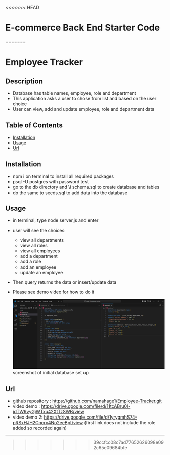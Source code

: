 <<<<<<< HEAD
# E-commerce Back End Starter Code
=======
# Employee Tracker

## Description

- Database has table names, employee, role and department
- This application asks a user to chose from list and based on the user choice
- User can view, add and update employee, role and department data

## Table of Contents

- [Installation](#installation)
- [Usage](#usage)
- [Url](#url)

## Installation
- npm i on terminal to install all required packages
- psql -U postgres with password test
- go to the db directory and \i schema.sql to create database and tables
- do the same to seeds.sql to add data into the database

## Usage
 - in terminal, type node server.js and enter
 - user will see the choices: 
    - view all departments
    - view all roles
    - view all employees
    - add a department
    - add a role
    - add an employee
    - update an employee
 - Then query returns the data or insert/update data
 - Please see demo video for how to do it

    
    ![alt text](images/screenshot.png)
    screenshot of initial database set up 

## Url
 - github  repository : https://github.com/namahage1/Employee-Tracker.git
 - video demo : https://drive.google.com/file/d/11tcABru0l-jdTW9vyGjWTxu42XtTzSWB/view
 - video demo 2: https://drive.google.com/file/d/1yrygmhS74-pRSxHJH2Cncrx4No2eeBpt/view (first link does not include the role added so recorded again)
---

>>>>>>> 39ccfcc08c7ad77652626098e092c65e09684bfe
